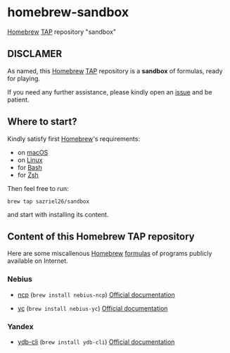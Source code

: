 # homebrew-sandbox

[Homebrew](https://brew.sh) [TAP](https://docs.brew.sh/Taps) repository "sandbox"

## DISCLAMER

As named, this [Homebrew](https://brew.sh) [TAP](https://docs.brew.sh/Taps) repository is
a **sandbox** of formulas, ready for playing.

If you need any further assistance, please kindly open an
[issue](https://github.com/sazriel26/homebrew-sandbox/issues/new/choose) 
and be patient.

## Where to start?

Kindly satisfy first [Homebrew](https://brew.sh)'s requirements:
* on [macOS](https://docs.brew.sh/Installation#macos-requirements)
* on [Linux](https://docs.brew.sh/Homebrew-on-Linux#requirements)
* for [Bash](https://docs.brew.sh/Shell-Completion#configuring-completions-in-bash)
* for [Zsh](https://docs.brew.sh/Shell-Completion#configuring-completions-in-zsh)

Then feel free to run:

`brew tap sazriel26/sandbox`

and start with installing its content.

## Content of this Homebrew TAP repository

Here are some miscallenous [Homebrew](https://brew.sh) 
[formulas](https://docs.brew.sh/Formula-Cookbook) of programs publicly 
available on Internet.

### Nebius

* [ncp](Formula/nebius-ncp.rb) (`brew install nebius-ncp`)
  [Official documentation](https://nebius.ai/docs/cli)

* [yc](Formula/nebius-yc.rb) (`brew install nebius-yc`)
  [Official documentation](https://nebius.com/il/docs/cli)

### Yandex

* [ydb-cli](Formula/ydb-cli.rb) (`brew install ydb-cli`)
  [Official documentation](https://ydb.tech/en/docs/reference/ydb-cli/)
